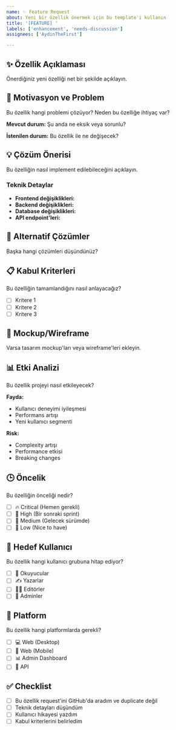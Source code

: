```yaml
---
name: ✨ Feature Request
about: Yeni bir özellik önermek için bu template'i kullanın
title: '[FEATURE] '
labels: ['enhancement', 'needs-discussion']
assignees: ['AydinTheFirst']

---
```


## ✨ Özellik Açıklaması
Önerdiğiniz yeni özelliği net bir şekilde açıklayın.

## 🎯 Motivasyon ve Problem
Bu özellik hangi problemi çözüyor? Neden bu özelliğe ihtiyaç var?

**Mevcut durum:** 
Şu anda ne eksik veya sorunlu?

**İstenilen durum:**
Bu özellik ile ne değişecek?

## 💡 Çözüm Önerisi
Bu özelliğin nasıl implement edilebileceğini açıklayın.

### Teknik Detaylar
- **Frontend değişiklikleri:**
- **Backend değişiklikleri:**
- **Database değişiklikleri:**
- **API endpoint'leri:**

## 🔄 Alternatif Çözümler
Başka hangi çözümleri düşündünüz?

## 📋 Kabul Kriterleri
Bu özelliğin tamamlandığını nasıl anlayacağız?

- [ ] Kritere 1
- [ ] Kritere 2  
- [ ] Kritere 3

## 🎨 Mockup/Wireframe
Varsa tasarım mockup'ları veya wireframe'leri ekleyin.

## 📊 Etki Analizi
Bu özellik projeyi nasıl etkileyecek?

**Fayda:**
- Kullanıcı deneyimi iyileşmesi
- Performans artışı
- Yeni kullanıcı segmenti

**Risk:**
- Complexity artışı
- Performance etkisi
- Breaking changes

## 🕒 Öncelik
Bu özelliğin önceliği nedir?

- [ ] 🔥 Critical (Hemen gerekli)
- [ ] 🚀 High (Bir sonraki sprint)
- [ ] 📅 Medium (Gelecek sürümde)
- [ ] 💭 Low (Nice to have)

## 🎯 Hedef Kullanıcı
Bu özellik hangi kullanıcı grubuna hitap ediyor?

- [ ] 👤 Okuyucular
- [ ] ✍️ Yazarlar  
- [ ] 👨‍💼 Editörler
- [ ] 🔧 Adminler

## 📱 Platform
Bu özellik hangi platformlarda gerekli?

- [ ] 💻 Web (Desktop)
- [ ] 📱 Web (Mobile)
- [ ] 📊 Admin Dashboard
- [ ] 🔌 API

## ✅ Checklist
- [ ] Bu özellik request'ini GitHub'da aradım ve duplicate değil
- [ ] Teknik detayları düşündüm
- [ ] Kullanıcı hikayesi yazdım
- [ ] Kabul kriterlerini belirledim
